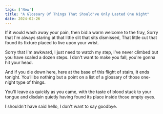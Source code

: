 ```yaml
---
tags: ['New']
title: "A Glossary Of Things That Should've Only Lasted One Night"
date: 2024-02-26
---
```


If it would wash away your pain, then bid a warm welcome to the fray,
Sorry that I'm always staring at that little slit that sits dismissed,
That little cut that found its fixture placed to live upon your wrist.

Sorry that I'm awkward, I just need to watch my step,
I've never climbed but you have scaled a dozen steps.
I don't want to make you fall, you're gonna hit your head.

And if you die down here, here at the base of this flight of stairs, it ends tonight. You’ll be nothing but a point on a list of a glossary of those one-night type of things.

You'll leave as quickly as you came, with the taste of blood stuck to your tongue and disdain quietly having found its place inside those empty eyes.

I shouldn't have said hello, I don't want to say goodbye.
